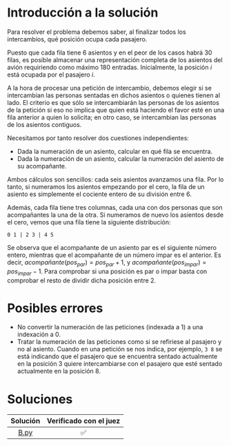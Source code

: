 # Introducción a la solución
Para resolver el problema debemos saber, al finalizar todos los intercambios,
qué posición ocupa cada pasajero.

Puesto que cada fila tiene 6 asientos y en el peor de los casos habrá 30 filas,
es posible almacenar una representación completa de los asientos del avión
requiriendo como máximo 180 entradas. Inicialmente, la posición $i$ está
ocupada por el pasajero $i$.

A la hora de procesar una petición de intercambio, debemos elegir si se
intercambian las personas sentadas en dichos asientos o quienes tienen al lado.
El criterio es que sólo se intercambiarán las personas de los asientos de la
petición si eso no implica que quien está haciendo el favor esté en una fila
anterior a quien lo solicita; en otro caso, se intercambian las personas de los
asientos contiguos.

Necesitamos por tanto resolver dos cuestiones independientes:
- Dada la numeración de un asiento, calcular en qué fila se encuentra.
- Dada la numeración de un asiento, calcular la numeración del asiento de su
  acompañante.

Ambos cálculos son sencillos: cada seis asientos avanzamos una fila. Por lo
tanto, si numeramos los asientos empezando por el cero, la fila de un asiento
es simplemente el cociente entero de su división entre 6.

Además, cada fila tiene tres columnas, cada una con dos personas que son
acompañantes la una de la otra. Si numeramos de nuevo los asientos desde el
cero, vemos que una fila tiene la siguiente distribución:
```
0 1 | 2 3 | 4 5
```

Se observa que el acompañante de un asiento par es el siguiente número entero,
mientras que el acompañante de un número impar es el anterior. Es decir,
$acompañante(pos_{par}) = pos_{par}+1$, y $acompañante(pos_{impar}) =
pos_{impar}-1$. Para comprobar si una posición es par o impar basta con
comprobar el resto de dividir dicha posición entre 2.

# Posibles errores
- No convertir la numeración de las peticiones (indexada a 1) a una indexación
  a 0.
- Tratar la numeración de las peticiones como si se refiriese al pasajero y no
  al asiento. Cuando en una petición se nos indica, por ejemplo, `3 8` se está
indicando que el pasajero que se encuentra sentado actualmente en la posición 3
quiere intercambiarse con el pasajero que esté sentado actualmente en la
posición 8.

# Soluciones

| Solución | Verificado con el juez |
| :------: | :--------------------: |
| [B.py](src/B.py) | :white_check_mark: |
